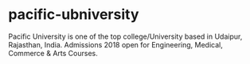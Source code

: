# pacific-ubniversity
Pacific University is one of the top college/University based in Udaipur, Rajasthan, India. Admissions 2018 open for Engineering, Medical, Commerce &amp; Arts Courses.

